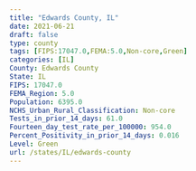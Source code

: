 ```yaml
---
title: "Edwards County, IL"
date: 2021-06-21
draft: false
type: county
tags: [FIPS:17047.0,FEMA:5.0,Non-core,Green]
categories: [IL]
County: Edwards County
State: IL
FIPS: 17047.0
FEMA_Region: 5.0
Population: 6395.0
NCHS_Urban_Rural_Classification: Non-core
Tests_in_prior_14_days: 61.0
Fourteen_day_test_rate_per_100000: 954.0
Percent_Positivity_in_prior_14_days: 0.016
Level: Green
url: /states/IL/edwards-county
---
```



